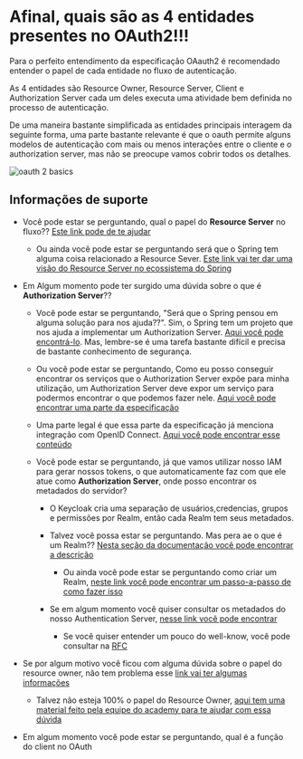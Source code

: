 # Afinal, quais são as 4 entidades presentes no OAuth2!!!

Para o perfeito entendimento da especificação OAauth2 é recomendado entender o papel de
cada entidade no fluxo de autenticação.

As 4 entidades são Resource Owner, Resource Server, Client e Authorization Server cada um deles
executa uma atividade bem definida no processo de autenticação.

De uma maneira bastante simplificada as entidades principais interagem da seguinte forma, uma parte bastante 
relevante é que o oauth permite alguns modelos de autenticação com mais ou menos interações entre o cliente
e o authorization server, mas não se preocupe vamos cobrir todos os detalhes.

![oauth 2 basics](../../images/oauth2.png "fluxo básico oauth2")

## Informações de suporte

* Você pode estar se perguntando, qual o papel do **Resource Server** no fluxo?? [Este link pode de te ajudar](https://www.oauth.com/oauth2-servers/the-resource-server/)

  * Ou ainda você pode estar se perguntando será que o Spring tem alguma coisa relacionado a Resource Sever. [Este link vai ter dar uma visão
  do Resource Server no ecossistema do Spring](https://docs.spring.io/autorepo/docs/spring-security-oauth2-boot/2.0.0.RC2/reference/html/boot-features-security-oauth2-resource-server.html)
  
* Em Algum momento pode ter surgido uma dúvida sobre o que é **Authorization Server**??

  * Você pode estar se perguntando, "Será que o Spring pensou em alguma solução para nos ajuda??". Sim, o Spring tem um projeto que nos ajuda
  a implementar um Authorization Server. [Aqui você pode encontrá-lo](https://github.com/spring-projects-experimental/spring-authorization-server). Mas, lembre-se é uma tarefa bastante 
  difícil e precisa de bastante conhecimento de segurança.   
  
  * Ou você pode estar se perguntando, Como eu posso conseguir encontrar os serviços que o Authorization Server
  expõe para minha utilização, um Authorization Server deve expor um serviço para podermos encontrar o que
  podemos fazer nele. [Aqui você pode encontrar uma parte da especificação](https://tools.ietf.org/html/rfc8414)
  
   * Uma parte legal é que essa parte da especificação já menciona integração com OpenID Connect. [Aqui você pode encontrar
   esse conteúdo](https://tools.ietf.org/html/rfc8414#section-1)
   
  * Você pode estar se perguntando, já que vamos utilizar nosso IAM para gerar nossos tokens, o que automaticamente faz com que ele
  atue como **Authorization Server**, onde posso encontrar os metadados do servidor? 
  
    * O Keycloak cria uma separação de usuários,credencias, grupos e permissões por Realm, então cada Realm tem seus metadados.
    
    * Talvez você possa estar se perguntando. Mas pera ae o que é um Realm?? [Nesta seção da documentação você pode encontrar a descrição](https://www.keycloak.org/docs/latest/server_admin/#core-concepts-and-terms)
      
      * Ou ainda você pode estar se perguntando como criar um Realm, [neste link você pode encontrar um passo-a-passo de como fazer isso](../informacao_suporte/keycloak-realm.md)     
    
    * Se em algum momento você quiser consultar os metadados do nosso Authentication Server, [nesse link você pode encontrar](http://localhost:18080/auth/realms/nosso-cartao/.well-known/openid-configuration)
      
      * Se você quiser entender um pouco do well-know, você pode consultar na [RFC](https://tools.ietf.org/html/rfc8615)

* Se por algum motivo você ficou com alguma dúvida sobre o papel do resource owner, não tem problema esse [link vai ter algumas informações](https://tools.ietf.org/html/draft-ietf-oauth-v2-16#section-1.1)
  
  * Talvez não esteja 100% o papel do Resource Owner, [aqui tem uma material feito pela equipe do academy para te ajudar com essa dúvida](oauth2_resource_owner.md)

* Em algum momento você pode estar se perguntando, qual é a função do client no OAuth           
